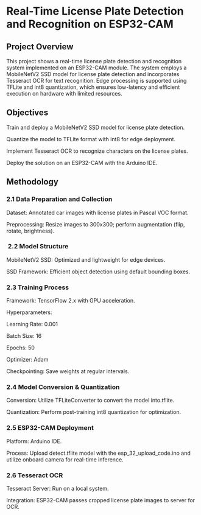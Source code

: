 # Real-Time License Plate Detection and Recognition on ESP32-CAM
## Project Overview
This project shows a real-time license plate detection and recognition system implemented on an ESP32-CAM module. The system employs a MobileNetV2 SSD model for license plate detection and incorporates Tesseract OCR for text recognition. Edge processing is supported using TFLite and int8 quantization, which ensures low-latency and efficient execution on hardware with limited resources.

## Objectives
Train and deploy a MobileNetV2 SSD model for license plate detection.

Quantize the model to TFLite format with int8 for edge deployment.

Implement Tesseract OCR to recognize characters on the license plates.

Deploy the solution on an ESP32-CAM with the Arduino IDE.

## Methodology
### 2.1 Data Preparation and Collection
Dataset: Annotated car images with license plates in Pascal VOC format.

Preprocessing: Resize images to 300x300; perform augmentation (flip, rotate, brightness).

### ️ 2.2 Model Structure
MobileNetV2 SSD: Optimized and lightweight for edge devices.

SSD Framework: Efficient object detection using default bounding boxes.

###  2.3 Training Process
Framework: TensorFlow 2.x with GPU acceleration.

Hyperparameters:

Learning Rate: 0.001

Batch Size: 16

Epochs: 50

Optimizer: Adam

Checkpointing: Save weights at regular intervals.

###  2.4 Model Conversion & Quantization
Conversion: Utilize TFLiteConverter to convert the model into.tflite.

Quantization: Perform post-training int8 quantization for optimization.

###  2.5 ESP32-CAM Deployment
Platform: Arduino IDE.

Process: Upload detect.tflite model with the esp_32_upload_code.ino and utilize onboard camera for real-time inference.

###  2.6 Tesseract OCR
Tesseract Server: Run on a local system.

Integration: ESP32-CAM passes cropped license plate images to server for OCR.

